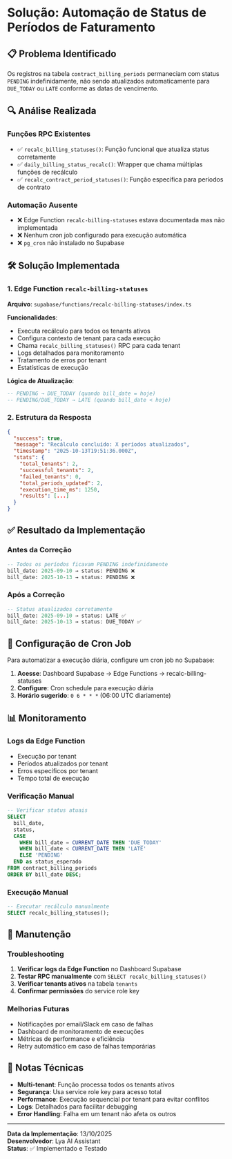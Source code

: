 # Solução: Automação de Status de Períodos de Faturamento

## 📋 Problema Identificado

Os registros na tabela `contract_billing_periods` permaneciam com status `PENDING` indefinidamente, não sendo atualizados automaticamente para `DUE_TODAY` ou `LATE` conforme as datas de vencimento.

## 🔍 Análise Realizada

### Funções RPC Existentes
- ✅ `recalc_billing_statuses()`: Função funcional que atualiza status corretamente
- ✅ `daily_billing_status_recalc()`: Wrapper que chama múltiplas funções de recálculo
- ✅ `recalc_contract_period_statuses()`: Função específica para períodos de contrato

### Automação Ausente
- ❌ Edge Function `recalc-billing-statuses` estava documentada mas não implementada
- ❌ Nenhum cron job configurado para execução automática
- ❌ `pg_cron` não instalado no Supabase

## 🛠 Solução Implementada

### 1. Edge Function `recalc-billing-statuses`

**Arquivo**: `supabase/functions/recalc-billing-statuses/index.ts`

**Funcionalidades**:
- Executa recálculo para todos os tenants ativos
- Configura contexto de tenant para cada execução
- Chama `recalc_billing_statuses()` RPC para cada tenant
- Logs detalhados para monitoramento
- Tratamento de erros por tenant
- Estatísticas de execução

**Lógica de Atualização**:
```sql
-- PENDING → DUE_TODAY (quando bill_date = hoje)
-- PENDING/DUE_TODAY → LATE (quando bill_date < hoje)
```

### 2. Estrutura da Resposta

```json
{
  "success": true,
  "message": "Recálculo concluído: X períodos atualizados",
  "timestamp": "2025-10-13T19:51:36.000Z",
  "stats": {
    "total_tenants": 2,
    "successful_tenants": 2,
    "failed_tenants": 0,
    "total_periods_updated": 2,
    "execution_time_ms": 1250,
    "results": [...]
  }
}
```

## ✅ Resultado da Implementação

### Antes da Correção
```sql
-- Todos os períodos ficavam PENDING indefinidamente
bill_date: 2025-09-10 → status: PENDING ❌
bill_date: 2025-10-13 → status: PENDING ❌
```

### Após a Correção
```sql
-- Status atualizados corretamente
bill_date: 2025-09-10 → status: LATE ✅
bill_date: 2025-10-13 → status: DUE_TODAY ✅
```

## 🔄 Configuração de Cron Job

Para automatizar a execução diária, configure um cron job no Supabase:

1. **Acesse**: Dashboard Supabase → Edge Functions → recalc-billing-statuses
2. **Configure**: Cron schedule para execução diária
3. **Horário sugerido**: `0 6 * * *` (06:00 UTC diariamente)

## 📊 Monitoramento

### Logs da Edge Function
- Execução por tenant
- Períodos atualizados por tenant
- Erros específicos por tenant
- Tempo total de execução

### Verificação Manual
```sql
-- Verificar status atuais
SELECT 
  bill_date,
  status,
  CASE 
    WHEN bill_date = CURRENT_DATE THEN 'DUE_TODAY'
    WHEN bill_date < CURRENT_DATE THEN 'LATE'
    ELSE 'PENDING'
  END as status_esperado
FROM contract_billing_periods 
ORDER BY bill_date DESC;
```

### Execução Manual
```sql
-- Executar recálculo manualmente
SELECT recalc_billing_statuses();
```

## 🔧 Manutenção

### Troubleshooting
1. **Verificar logs da Edge Function** no Dashboard Supabase
2. **Testar RPC manualmente** com `SELECT recalc_billing_statuses()`
3. **Verificar tenants ativos** na tabela `tenants`
4. **Confirmar permissões** do service role key

### Melhorias Futuras
- Notificações por email/Slack em caso de falhas
- Dashboard de monitoramento de execuções
- Métricas de performance e eficiência
- Retry automático em caso de falhas temporárias

## 📝 Notas Técnicas

- **Multi-tenant**: Função processa todos os tenants ativos
- **Segurança**: Usa service role key para acesso total
- **Performance**: Execução sequencial por tenant para evitar conflitos
- **Logs**: Detalhados para facilitar debugging
- **Error Handling**: Falha em um tenant não afeta os outros

---

**Data da Implementação**: 13/10/2025  
**Desenvolvedor**: Lya AI Assistant  
**Status**: ✅ Implementado e Testado